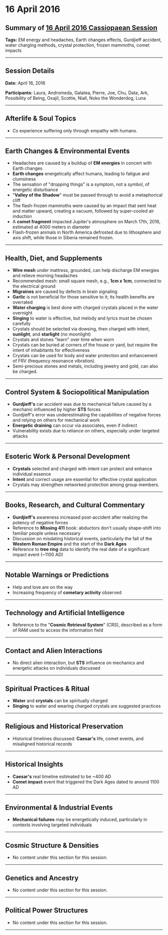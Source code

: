 # 16 April 2016

## Summary of [16 April 2016 Cassiopaean Session](https://cassiopaea.org/forum/threads/session-16-april-2016.41489/#post-644509)

**Tags:** EM energy and headaches, Earth changes effects, Gurdjieff accident, water charging methods, crystal protection, frozen mammoths, comet impacts

---


## Session Details

**Date:** April 16, 2016

**Participants:** Laura, Andromeda, Galatea, Pierre, Joe, Chu, Data, Ark, Possibility of Being, Oxajil, Scottie, Niall, Noko the Wonderdog, Luna

---


## Afterlife & Soul Topics

- Cs experience suffering only through empathy with humans.

---


## Earth Changes & Environmental Events

- Headaches are caused by a buildup of **EM energies** in concert with Earth changes
- **Earth changes** energetically affect humans, leading to fatigue and clumsiness
- The sensation of "dropping things" is a symptom, not a symbol, of energetic disturbance
- "**Valley of the Shadow**" must be passed through to avoid a metaphorical cliff
- The flash-frozen mammoths were caused by an impact that sent heat and matter upward, creating a vacuum, followed by super-cooled air induction
- A **comet fragment** impacted Jupiter's atmosphere on March 17th, 2016, estimated at 4000 meters in diameter
- Flash-frozen animals in North America defrosted due to lithosphere and axis shift, while those in Siberia remained frozen.

---


## Health, Diet, and Supplements

- **Wire mesh** under mattress, grounded, can help discharge EM energies and relieve morning headaches
- Recommended mesh: small square mesh, e.g., **1cm x 1cm**, connected to the electrical ground
- **Migraines** are caused by defects in brain signaling
- **Garlic** is not beneficial for those sensitive to it; its health benefits are overrated
- **Water charging** is best done with charged crystals placed in the water overnight
- **Singing** to water is effective, but melody and lyrics must be chosen carefully
- Crystals should be selected via dowsing, then charged with intent, **sunlight**, and **starlight** (no moonlight)
- Crystals and stones "learn" over time when worn
- Crystals can be buried at corners of the house or yard, but require the intent of inhabitants for effectiveness
- Crystals can be used for body and water protection and enhancement of FRV (frequency resonance vibration).
- Semi-precious stones and metals, including jewelry and gold, can also be charged.

---


## Control System & Sociopolitical Manipulation

- **Gurdjieff's** car accident was due to mechanical failure caused by a mechanic influenced by higher **STS** forces
- Gurdjieff's error was underestimating the capabilities of negative forces and relying on others for mechanical work
- **Energetic draining** can occur via associates, even if indirect
- Vulnerability exists due to reliance on others, especially under targeted attacks

---


## Esoteric Work & Personal Development

- **Crystals** selected and charged with intent can protect and enhance individual essence
- **Intent** and correct usage are essential for effective crystal application
- Crystals may strengthen networked protection among group members.

---


## Books, Research, and Cultural Commentary

- **Gurdjieff's** awareness increased post-accident after realizing the potency of negative forces
- Reference to **Missing 411** book: abductors don't usually shape-shift into familiar people unless necessary
- Discussion on misdating historical events, particularly the fall of the **Western Roman Empire** and the start of the **Dark Ages**
- Reference to **tree ring** data to identify the real date of a significant impact event (~1100 AD)

---


## Notable Warnings or Predictions

- Help and love are on the way
- Increasing frequency of **cometary activity** observed

---


## Technology and Artificial Intelligence

- Reference to the "**Cosmic Retrieval System**" (CRS), described as a form of RAM used to access the information field

---


## Contact and Alien Interactions

- No direct alien interaction, but **STS** influence on mechanics and energetic attacks on individuals discussed

---


## Spiritual Practices & Ritual

- **Water** and **crystals** can be spiritually charged
- **Singing** to water and wearing charged crystals are suggested practices

---


## Religious and Historical Preservation

- Historical timelines discussed: **Caesar's** life, comet events, and misaligned historical records

---


## Historical Insights

- **Caesar's** real timeline estimated to be ~400 AD
- **Comet impact** event that triggered the Dark Ages dated to around 1100 AD

---


## Environmental & Industrial Events

- **Mechanical failures** may be energetically induced, particularly in contexts involving targeted individuals

---



## Cosmic Structure & Densities

- No content under this section for this session.

---


## Genetics and Ancestry

- No content under this section for this session.

---


## Political Power Structures

- No content under this section for this session.

---


